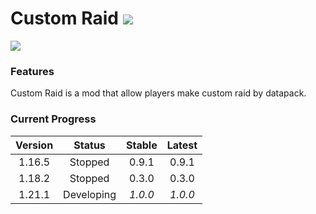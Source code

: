 # Custom Raid [![](https://cf.way2muchnoise.eu/full_532546_downloads.svg)](https://www.curseforge.com/minecraft/mc-mods/custom-raid)

[![](https://cf.way2muchnoise.eu/versions/532546.svg)](https://www.curseforge.com/minecraft/mc-mods/custom-raid)

### Features

Custom Raid is a mod that allow players make custom raid by datapack.

### Current Progress

| Version |   Status   | Stable  | Latest  |
|:-------:|:----------:|:-------:|:-------:|
| 1.16.5  |  Stopped   |  0.9.1  |  0.9.1  |
| 1.18.2  |  Stopped   |  0.3.0  |  0.3.0  |
| 1.21.1  | Developing | *1.0.0* | *1.0.0* |



